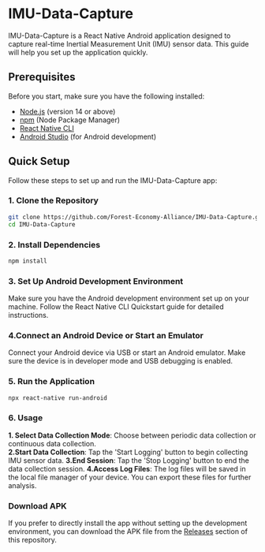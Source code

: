 
# IMU-Data-Capture

IMU-Data-Capture is a React Native Android application designed to capture real-time Inertial Measurement Unit (IMU) sensor data. This guide will help you set up the application quickly.




## Prerequisites

Before you start, make sure you have the following installed:

- [Node.js](https://nodejs.org/) (version 14 or above)
- [npm](https://www.npmjs.com/) (Node Package Manager)
- [React Native CLI](https://reactnative.dev/docs/environment-setup)
- [Android Studio](https://developer.android.com/studio) (for Android development)

## Quick Setup

Follow these steps to set up and run the IMU-Data-Capture app:

### 1. Clone the Repository

```sh
git clone https://github.com/Forest-Economy-Alliance/IMU-Data-Capture.git
cd IMU-Data-Capture

```
### 2. Install Dependencies
   ```sh 
   npm install
   ```

### 3. Set Up Android Development Environment
Make sure you have the Android development environment set up on your machine. Follow the React Native CLI Quickstart guide for detailed instructions.

### 4.Connect an Android Device or Start an Emulator
Connect your Android device via USB or start an Android emulator. Make sure the device is in developer mode and USB debugging is enabled.

### 5. Run the Application
```sh
npx react-native run-android
```
### 6. Usage
 **1. Select Data Collection Mode**: Choose between periodic data collection or continuous data collection.                                                                                                                                             
   **2.Start Data Collection**: Tap the 'Start Logging' button to begin collecting IMU sensor data.
   **3.End Session**: Tap the 'Stop Logging' button to end the data collection session.
   **4.Access Log Files**: The log files will be saved in the local file manager of your device. You can export these files for further analysis.


### Download APK
If you prefer to directly install the app without setting up the development environment, you can download the APK file from the [Releases](https://github.com/Forest-Economy-Alliance/IMU-Data-Capture/releases) section of this repository.
